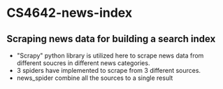 # CS4642-news-index

## Scraping news data for building a search index

* "Scrapy" python library is utilized here to scrape news data from different soucres in different news categories.
* 3 spiders have implemented to scrape from 3 different sources.
* news_spider combine all the sources to a single result
